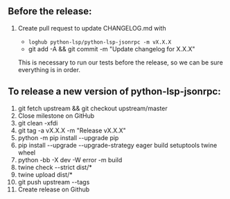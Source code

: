 ## Before the release:

1. Create pull request to update CHANGELOG.md with
    * `loghub python-lsp/python-lsp-jsonrpc -m vX.X.X`
    * git add -A && git commit -m "Update changelog for X.X.X"

    This is necessary to run our tests before the release, so we can be sure
    everything is in order.

## To release a new version of python-lsp-jsonrpc:

1. git fetch upstream && git checkout upstream/master
2. Close milestone on GitHub
3. git clean -xfdi
4. git tag -a vX.X.X -m "Release vX.X.X"
5. python -m pip install --upgrade pip
6. pip install --upgrade --upgrade-strategy eager build setuptools twine wheel
7. python -bb -X dev -W error -m build
8. twine check --strict dist/*
9. twine upload dist/*
10. git push upstream --tags
11. Create release on Github
